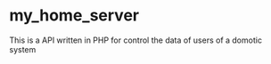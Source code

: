 my_home_server
==============

This is a API written in PHP for control the data of users of a domotic system
